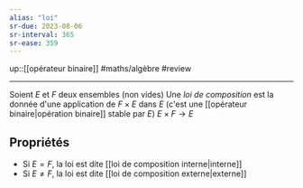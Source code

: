 ```yaml
---
alias: "loi"
sr-due: 2023-08-06
sr-interval: 365
sr-ease: 359
---
```

up::[[opérateur binaire]]
#maths/algèbre #review 

----
Soient $E$ et $F$ deux ensembles (non vides)
Une _loi de composition_ est la donnée d'une application de $F\times E$ dans $E$ (c'est une [[opérateur binaire|opération binaire]] stable par $E$)
$E \times F \to E$

## Propriétés

 - Si $E = F$, la loi est dite [[loi de composition interne|interne]]
 - Si $E\neq F$, la loi est dite [[loi de composition externe|externe]]

